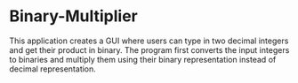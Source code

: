 # Binary-Multiplier

This application creates a GUI where users can type in two decimal integers and get their product in binary. The program first converts the input integers to binaries and multiply them using their binary representation instead of decimal representation.   